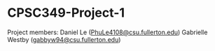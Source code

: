 # CPSC349-Project-1
Project members:
Daniel Le (PhuLe4108@csu.fullerton.edu)
Gabrielle Westby (gabbyw94@csu.fullerton.edu)
